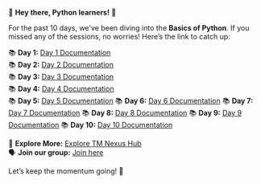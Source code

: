 🚀 **Hey there, Python learners!** 🚀

For the past 10 days, we've been diving into the **Basics of Python**. If you missed any of the sessions, no worries! Here’s the link to catch up:

📚 **Day 1:** [Day 1 Documentation](https://tharvesh588.github.io/TN_Hub-official/course/python/day1.html)  
📚 **Day 2:** [Day 2 Documentation](https://tharvesh588.github.io/TN_Hub-official/course/python/day2.html)  
📚 **Day 3:** [Day 3 Documentation](https://tharvesh588.github.io/TN_Hub-official/course/python/day3.html)  
📚 **Day 4:** [Day 4 Documentation](https://tharvesh588.github.io/TN_Hub-official/course/python/day4.html)  
📚 **Day 5:** [Day 5 Documentation](https://tharvesh588.github.io/TN_Hub-official/course/python/day5.html)
📚 **Day 6:** [Day 6 Documentation](https://tharvesh588.github.io/TN_Hub-official/course/python/day6.html)
📚 **Day 7:** [Day 7 Documentation](https://tharvesh588.github.io/TN_Hub-official/course/python/day7.html)
📚 **Day 8:** [Day 8 Documentation](https://tharvesh588.github.io/TN_Hub-official/course/python/day8.html)
📚 **Day 9:** [Day 9 Documentation](https://tharvesh588.github.io/TN_Hub-official/course/python/day9.html)
📚 **Day 10:** [Day 10 Documentation](https://tharvesh588.github.io/TN_Hub-official/course/python/day10.html)

📌 **Explore More:** [Explore TM Nexus Hub](https://tmnexus-official.vercel.app/hub)  
🗣️ **Join our group:** [Join here](https://chat.whatsapp.com/IQJTisHS8FLLRU5sVSBi5h)

Let’s keep the momentum going! 🚀

